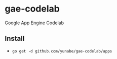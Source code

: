 # gae-codelab
Google App Engine Codelab

## Install
- `go get -d github.com/yunabe/gae-codelab/apps`
